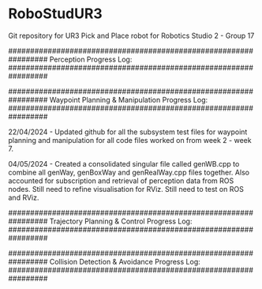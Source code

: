 # RoboStudUR3

Git repository for UR3 Pick and Place robot for Robotics Studio 2 - Group 17

#################################################################
Perception Progress Log:
#################################################################

#################################################################
Waypoint Planning & Manipulation Progress Log:
#################################################################

22/04/2024 - Updated github for all the subsystem test files for waypoint planning and manipulation for all code files worked on from week 2 - week 7.

04/05/2024 - Created a consolidated singular file called genWB.cpp to combine all genWay, genBoxWay and genRealWay.cpp files together. Also accounted for subscription and retrieval of perception data from ROS nodes. Still need to refine visualisation for RViz. Still need to test on ROS and RViz.

#################################################################
Trajectory Planning & Control Progress Log:
#################################################################

#################################################################
Collision Detection & Avoidance Progress Log:
#################################################################